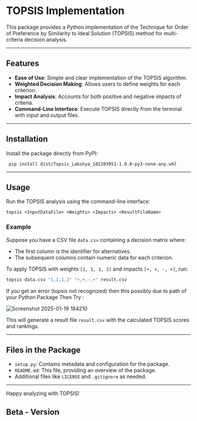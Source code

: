 # TOPSIS Implementation

This package provides a Python implementation of the Technique for Order of Preference by Similarity to Ideal Solution (TOPSIS) method for multi-criteria decision analysis.

---

## Features
- **Ease of Use**: Simple and clear implementation of the TOPSIS algorithm.
- **Weighted Decision Making**: Allows users to define weights for each criterion.
- **Impact Analysis**: Accounts for both positive and negative impacts of criteria.
- **Command-Line Interface**: Execute TOPSIS directly from the terminal with input and output files.

---

## Installation

Install the package directly from PyPI:

```In Shell:
 pip install dist/Topsis_Lakshya_102203051-1.0.8-py3-none-any.whl

```

---

## Usage

Run the TOPSIS analysis using the command-line interface:

```Command Line:
topsis <InputDataFile> <Weights> <Impacts> <ResultFileName>
```

### Example

Suppose you have a CSV file `data.csv` containing a decision matrix where:

- The first column is the identifier for alternatives.
- The subsequent columns contain numeric data for each criterion.

To apply TOPSIS with weights `[1, 1, 1, 2]` and impacts `[+, +, -, +]`, run:

```bash
topsis data.csv "1,1,1,2" "+,+,-,+" result.csv
```
If you get an error (topsis not recognized) then this possibly due to path of your Python Package Then Try :

![Screenshot 2025-01-19 184210](https://github.com/user-attachments/assets/72fc156b-38e7-4b05-8eee-4b5f84e595d1)

This will generate a result file `result.csv` with the calculated TOPSIS scores and rankings.

---

## Files in the Package

- `setup.py`: Contains metadata and configuration for the package.
- `README.md`: This file, providing an overview of the package.
- Additional files like `LICENSE` and `.gitignore` as needed.

---

Happy analyzing with TOPSIS!
## Beta - Version
